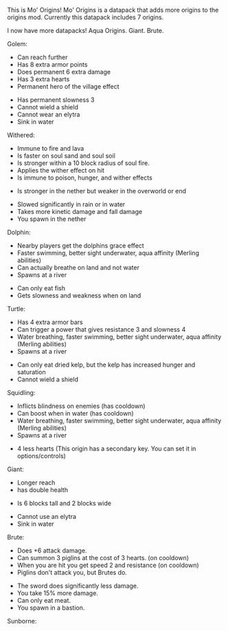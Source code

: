 This is Mo' Origins! Mo' Origins is a datapack that adds more origins to the origins mod.
Currently this datapack includes 7 origins.

I now have more datapacks!
Aqua Origins. Giant. Brute.

Golem:
+ Can reach further
+ Has 8 extra armor points
+ Does permanent 6 extra damage
+ Has 3 extra hearts
+ Permanent hero of the village effect
- Has permanent slowness 3
- Cannot wield a shield
- Cannot wear an elytra
- Sink in water


Withered:
+ Immune to fire and lava
+ Is faster on soul sand and soul soil
+ Is stronger within a 10 block radius of soul fire.
+ Applies the wither effect on hit
+ Is immune to poison, hunger, and wither effects
* Is stronger in the nether but weaker in the overworld or end
- Slowed significantly in rain or in water
- Takes more kinetic damage and fall damage
- You spawn in the nether


Dolphin:
+ Nearby players get the dolphins grace effect
+ Faster swimming, better sight underwater, aqua affinity (Merling abilities)
+ Can actually breathe on land and not water
+ Spawns at a river
- Can only eat fish
- Gets slowness and weakness when on land


Turtle:
+ Has 4 extra armor bars
+ Can trigger a power that gives resistance 3 and slowness 4
+ Water breathing, faster swimming, better sight underwater, aqua affinity (Merling abilities)
+ Spawns at a river
- Can only eat dried kelp, but the kelp has increased hunger and saturation
- Cannot wield a shield


Squidling:
+ Inflicts blindness on enemies (has cooldown)
+ Can boost when in water (has cooldown)
+ Water breathing, faster swimming, better sight underwater, aqua affinity (Merling abilities)
+ Spawns at a river
- 4 less hearts
(This origin has a secondary key. You can set it in options/controls)


Giant:
+ Longer reach
+ has double health
* Is 6 blocks tall and 2 blocks wide
- Cannot use an elytra
- Sink in water


Brute:
+ Does +6 attack damage.
+ Can summon 3 piglins at the cost of 3 hearts. (on cooldown)
+ When you are hit you get speed 2 and resistance (on cooldown)
+ Piglins don't attack you, but Brutes do.
- The sword does significantly less damage.
- You take 15% more damage.
- Can only eat meat.
- You spawn in a bastion.


Sunborne:
